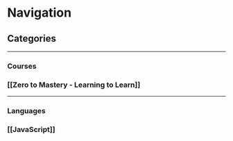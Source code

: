 # Navigation

## Categories
---
### Courses
### [[Zero to Mastery - Learning to Learn]]


---
### Languages
### [[JavaScript]]



